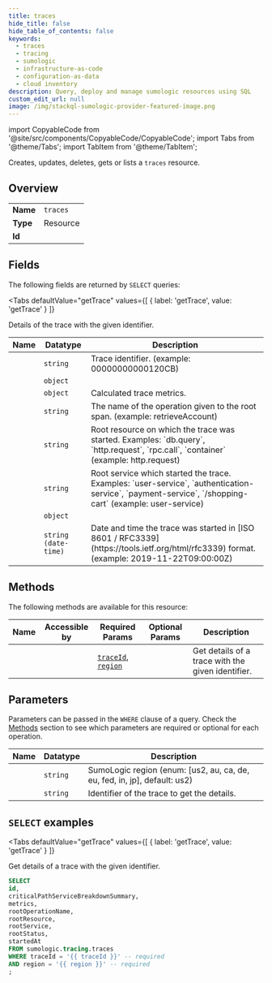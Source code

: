 ```yaml
--- 
title: traces
hide_title: false
hide_table_of_contents: false
keywords:
  - traces
  - tracing
  - sumologic
  - infrastructure-as-code
  - configuration-as-data
  - cloud inventory
description: Query, deploy and manage sumologic resources using SQL
custom_edit_url: null
image: /img/stackql-sumologic-provider-featured-image.png
---
```


import CopyableCode from '@site/src/components/CopyableCode/CopyableCode';
import Tabs from '@theme/Tabs';
import TabItem from '@theme/TabItem';

Creates, updates, deletes, gets or lists a <code>traces</code> resource.

## Overview
<table><tbody>
<tr><td><b>Name</b></td><td><code>traces</code></td></tr>
<tr><td><b>Type</b></td><td>Resource</td></tr>
<tr><td><b>Id</b></td><td><CopyableCode code="sumologic.tracing.traces" /></td></tr>
</tbody></table>

## Fields

The following fields are returned by `SELECT` queries:

<Tabs
    defaultValue="getTrace"
    values={[
        { label: 'getTrace', value: 'getTrace' }
    ]}
>
<TabItem value="getTrace">

Details of the trace with the given identifier.

<table>
<thead>
    <tr>
    <th>Name</th>
    <th>Datatype</th>
    <th>Description</th>
    </tr>
</thead>
<tbody>
<tr>
    <td><CopyableCode code="id" /></td>
    <td><code>string</code></td>
    <td>Trace identifier. (example: 00000000000120CB)</td>
</tr>
<tr>
    <td><CopyableCode code="criticalPathServiceBreakdownSummary" /></td>
    <td><code>object</code></td>
    <td></td>
</tr>
<tr>
    <td><CopyableCode code="metrics" /></td>
    <td><code>object</code></td>
    <td>Calculated trace metrics.</td>
</tr>
<tr>
    <td><CopyableCode code="rootOperationName" /></td>
    <td><code>string</code></td>
    <td>The name of the operation given to the root span. (example: retrieveAccount)</td>
</tr>
<tr>
    <td><CopyableCode code="rootResource" /></td>
    <td><code>string</code></td>
    <td>Root resource on which the trace was started. Examples: `db.query`, `http.request`, `rpc.call`, `container` (example: http.request)</td>
</tr>
<tr>
    <td><CopyableCode code="rootService" /></td>
    <td><code>string</code></td>
    <td>Root service which started the trace. Examples: `user-service`, `authentication-service`, `payment-service`, `/shopping-cart` (example: user-service)</td>
</tr>
<tr>
    <td><CopyableCode code="rootStatus" /></td>
    <td><code>object</code></td>
    <td></td>
</tr>
<tr>
    <td><CopyableCode code="startedAt" /></td>
    <td><code>string (date-time)</code></td>
    <td>Date and time the trace was started in [ISO 8601 / RFC3339](https://tools.ietf.org/html/rfc3339) format. (example: 2019-11-22T09:00:00Z)</td>
</tr>
</tbody>
</table>
</TabItem>
</Tabs>

## Methods

The following methods are available for this resource:

<table>
<thead>
    <tr>
    <th>Name</th>
    <th>Accessible by</th>
    <th>Required Params</th>
    <th>Optional Params</th>
    <th>Description</th>
    </tr>
</thead>
<tbody>
<tr>
    <td><a href="#getTrace"><CopyableCode code="getTrace" /></a></td>
    <td><CopyableCode code="select" /></td>
    <td><a href="#parameter-traceId"><code>traceId</code></a>, <a href="#parameter-region"><code>region</code></a></td>
    <td></td>
    <td>Get details of a trace with the given identifier.</td>
</tr>
</tbody>
</table>

## Parameters

Parameters can be passed in the `WHERE` clause of a query. Check the [Methods](#methods) section to see which parameters are required or optional for each operation.

<table>
<thead>
    <tr>
    <th>Name</th>
    <th>Datatype</th>
    <th>Description</th>
    </tr>
</thead>
<tbody>
<tr id="parameter-region">
    <td><CopyableCode code="region" /></td>
    <td><code>string</code></td>
    <td>SumoLogic region (enum: [us2, au, ca, de, eu, fed, in, jp], default: us2)</td>
</tr>
<tr id="parameter-traceId">
    <td><CopyableCode code="traceId" /></td>
    <td><code>string</code></td>
    <td>Identifier of the trace to get the details.</td>
</tr>
</tbody>
</table>

## `SELECT` examples

<Tabs
    defaultValue="getTrace"
    values={[
        { label: 'getTrace', value: 'getTrace' }
    ]}
>
<TabItem value="getTrace">

Get details of a trace with the given identifier.

```sql
SELECT
id,
criticalPathServiceBreakdownSummary,
metrics,
rootOperationName,
rootResource,
rootService,
rootStatus,
startedAt
FROM sumologic.tracing.traces
WHERE traceId = '{{ traceId }}' -- required
AND region = '{{ region }}' -- required
;
```
</TabItem>
</Tabs>
